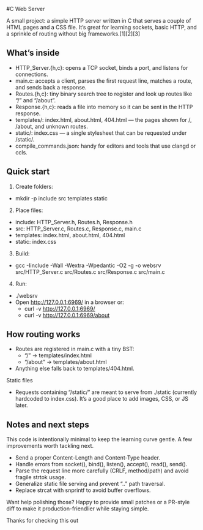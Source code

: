 
#C Web Server

A small project: a simple HTTP server written in C that serves a couple of HTML pages and a CSS file. It’s great for learning sockets, basic HTTP, and a sprinkle of routing without big frameworks.[1][2][3]

## What’s inside

- HTTP_Server.{h,c}: opens a TCP socket, binds a port, and listens for connections.
- main.c: accepts a client, parses the first request line, matches a route, and sends back a response.
- Routes.{h,c}: tiny binary search tree to register and look up routes like “/” and “/about”.
- Response.{h,c}: reads a file into memory so it can be sent in the HTTP response.
- templates/: index.html, about.html, 404.html — the pages shown for /, /about, and unknown routes.
- static/: index.css — a single stylesheet that can be requested under /static/.
- compile_commands.json: handy for editors and tools that use clangd or ccls.

## Quick start

1) Create folders:
- mkdir -p include src templates static

2) Place files:
- include: HTTP_Server.h, Routes.h, Response.h
- src: HTTP_Server.c, Routes.c, Response.c, main.c
- templates: index.html, about.html, 404.html
- static: index.css

3) Build:
- gcc -Iinclude -Wall -Wextra -Wpedantic -O2 -g -o websrv \
  src/HTTP_Server.c src/Routes.c src/Response.c src/main.c

4) Run:
- ./websrv
- Open http://127.0.0.1:6969/ in a browser or:
  - curl -v http://127.0.0.1:6969/
  - curl -v http://127.0.0.1:6969/about

## How routing works

- Routes are registered in main.c with a tiny BST:
  - “/” -> templates/index.html
  - “/about” -> templates/about.html
- Anything else falls back to templates/404.html.

Static files
- Requests containing “/static/” are meant to serve from ./static (currently hardcoded to index.css). It’s a good place to add images, CSS, or JS later.

## Notes and next steps

This code is intentionally minimal to keep the learning curve gentle. A few improvements worth tackling next.
- Send a proper Content-Length and Content-Type header.
- Handle errors from socket(), bind(), listen(), accept(), read(), send().
- Parse the request line more carefully (CRLF, method/path) and avoid fragile strtok usage.
- Generalize static file serving and prevent “..” path traversal.
- Replace strcat with snprintf to avoid buffer overflows.

Want help polishing those? Happy to provide small patches or a PR-style diff to make it production-friendlier while staying simple.

Thanks for checking this out

